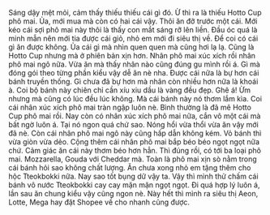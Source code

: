 Sáng dậy mệt mỏi, cảm thấy thiếu thiếu cái gì đó. Ừ thì ra là thiếu Hotto Cup phô mai. Ủa, mới mua mà còn có hai cái vậy. Thôi ăn đỡ trước một cái. Mới kéo cái sợi phô mai này thôi là thấy con mắt sáng rỡ lên liền. Đầu óc quá là minh mẫn nên mới tia được cái giỏ, nhỏ em mới đi siêu thị về. Để coi có cái gì ăn được không. Ủa cái gì mà nhìn quen quen mà cũng hơi lạ lạ. Cũng là Hotto Cup nhưng mà ở phiên bản xịn hơn. Nhân phô mai xúc xích rồi nhân phô mai ngô nữa. Vừa ăn mà thấy nhân nào cũng đúng gu mình rồi á. Gì mà đóng gói theo từng phần kiểu vậy dễ ăn nè nha. Được cái nữa là bự hơn cái bánh truyền thống. Gì chưa đã bự hơn mà nhân còn nhiều hơn nữa là khoái à. Coi bộ bánh này chiên chỉ cần xíu xiu dầu là vàng đều đẹp. Ghê á! Ừm nhưng mà cũng có lúc đều lúc không. Mà cái bánh này nó thơm lắm kìa. Coi cái nhân xúc xích phô mai tràn ngập luôn nè. Bình thường là đã mê Hotto Cup phô mai rồi. Nay còn có nhân xúc xích phô mai nữa, cắn vô một cái mà bất ngờ luôn á. Tại nó ngon quá chứ sao. Nóng hổi vừa thổi vừa ăn vậy mới đã nè. Còn cái nhân phô mai ngô này cũng hấp dẫn không kém. Vỏ bánh thì vừa giòn vừa dẻo. Cộng thêm cái nhân phô mai bắp béo béo ngọt ngọt nữa chứ. Cảm giác ăn cái này thơm béo hơn hẳn. Thì đúng rồi, có tới ba loại phô mai. Mozzarella, Gouda với Cheddar mà. Toàn là phô mai xịn sò nằm trong cái bánh hỏi sao không chất lượng. Ăn chưa xong nhỏ em tặng thêm cho hộc Tteokbokki nữa. Nay sao tốt bụng dữ vậy ta. Vậy thì mình thử chấm cái bánh vô nước Tteokbokki cay cay mặn mặn ngọt ngọt. Đi quá hợp lý luôn á, lần sau ăn chung kiểu vậy cũng ngon nè. Này hết thì mình ra siêu thị Aeon, Lotte, Mega hay đặt Shopee về cho nhanh cũng được.
